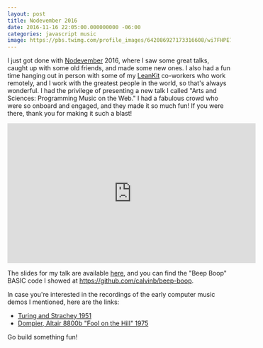 ```yaml
---
layout: post
title: Nodevember 2016
date: 2016-11-16 22:05:00.000000000 -06:00
categories: javascript music
image: https://pbs.twimg.com/profile_images/642086927173316608/wi7FHPE7.png
---
```

I just got done with [Nodevember](http://nodevember.org/) 2016, where I saw some great talks, caught up with some old friends, and made some new ones. I also had a fun time hanging out in person with some of my [LeanKit](https://www.leankit.com) co-workers who work remotely, and I work with the greatest people in the world, so that's always wonderful. I had the privilege of presenting a new talk I called "Arts and Sciences: Programming Music on the Web." I had a fabulous crowd who were so onboard and engaged, and they made it so much fun! If you were there, thank you for making it such a blast!

<iframe width="560" height="315" src="https://www.youtube.com/embed/BI07FgIDEYM" frameborder="0" allowfullscreen></iframe>

The slides for my talk are available [here](https://docs.google.com/presentation/d/1XRB9_aLJa-hV9CKE60cQt4_vfQAFw_iaGK5H9P8jWpE), and you can find the "Beep Boop" BASIC code I showed at https://github.com/calvinb/beep-boop.

In case you're interested in the recordings of the early computer music demos I mentioned, here are the links:

* [Turing and Strachey 1951](https://www.theguardian.com/science/2016/sep/26/first-recording-computer-generated-music-created-alan-turing-restored-enigma-code)
* [Dompier, Altair 8800b "Fool on the Hill" 1975](https://www.youtube.com/watch?v=fgYhVnmeWrk)

Go build something fun!

